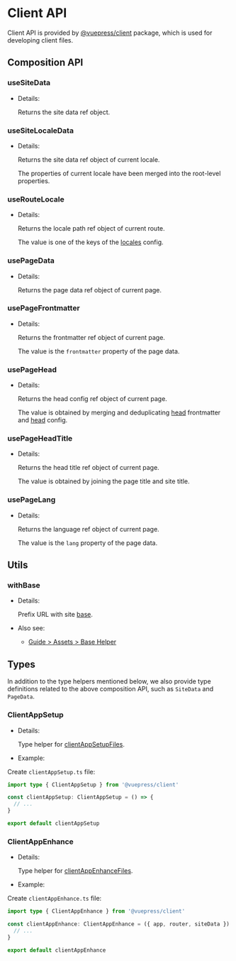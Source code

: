 # Client API

Client API is provided by [@vuepress/client](https://www.npmjs.com/package/@vuepress/client) package, which is used for developing client files.

## Composition API

### useSiteData

- Details:

  Returns the site data ref object.

### useSiteLocaleData

- Details:

  Returns the site data ref object of current locale.

  The properties of current locale have been merged into the root-level properties.

### useRouteLocale

- Details:

  Returns the locale path ref object of current route.

  The value is one of the keys of the [locales](./config.md#locales) config.

### usePageData

- Details:

  Returns the page data ref object of current page.

### usePageFrontmatter

- Details:

  Returns the frontmatter ref object of current page.

  The value is the `frontmatter` property of the page data.

### usePageHead

- Details:

  Returns the head config ref object of current page.

  The value is obtained by merging and deduplicating [head](./frontmatter.md#head) frontmatter and [head](./config.md#head) config.

### usePageHeadTitle

- Details:

  Returns the head title ref object of current page.

  The value is obtained by joining the page title and site title.

### usePageLang

- Details:

  Returns the language ref object of current page.

  The value is the `lang` property of the page data.

## Utils

### withBase

- Details:

  Prefix URL with site [base](./config.md#base).

- Also see:
  - [Guide > Assets > Base Helper](../guide/assets.md#base-helper)

## Types

In addition to the type helpers mentioned below, we also provide type definitions related to the above composition API, such as `SiteData` and `PageData`.

### ClientAppSetup

- Details:

  Type helper for [clientAppSetupFiles](./plugin-api.md#clientappsetupfiles).

- Example:

Create `clientAppSetup.ts` file:

```ts
import type { ClientAppSetup } from '@vuepress/client'

const clientAppSetup: ClientAppSetup = () => {
  // ...
}

export default clientAppSetup
```

### ClientAppEnhance

- Details:

  Type helper for [clientAppEnhanceFiles](./plugin-api.md#clientappenhancefiles).

- Example:

Create `clientAppEnhance.ts` file:

```ts
import type { ClientAppEnhance } from '@vuepress/client'

const clientAppEnhance: ClientAppEnhance = ({ app, router, siteData }) => {
  // ...
}

export default clientAppEnhance
```
